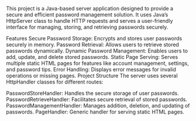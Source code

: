 This project is a Java-based server application designed to provide a secure and efficient password management solution. It uses Java’s HttpServer class to handle HTTP requests and serves a user-friendly interface for managing, storing, and retrieving passwords securely.

Features
Secure Password Storage: Encrypts and stores user passwords securely in memory.
Password Retrieval: Allows users to retrieve stored passwords dynamically.
Dynamic Password Management: Enables users to add, update, and delete stored passwords.
Static Page Serving: Serves multiple static HTML pages for features like account management, settings, and password tips.
Error Handling: Displays error messages for invalid operations or missing pages.
Project Structure
The server uses several HttpHandler classes for different routes:

PasswordStoreHandler: Handles the secure storage of user passwords.
PasswordRetrieveHandler: Facilitates secure retrieval of stored passwords.
PasswordManagementHandler: Manages addition, deletion, and updating of passwords.
PageHandler: Generic handler for serving static HTML pages.
